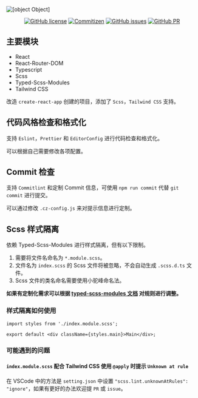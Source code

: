 ![[object Object]](https://socialify.git.ci/Lmmmmmm-bb/React-Ts-Tailwind/image?description=1&theme=Light)

<p align="center">
<a href="https://github.com/Lmmmmmm-bb/React-Ts-Tailwind"><img alt="GitHub license" src="https://img.shields.io/github/license/Lmmmmmm-bb/React-Ts-Tailwind"></a>
<a href="http://commitizen.github.io/cz-cli"><img alt="Commitizen" src="https://img.shields.io/badge/commitizen-friendly-brightgreen.svg"></a>
<a href="https://github.com/Lmmmmmm-bb/React-Ts-Tailwind/issues"><img alt="GitHub issues" src="https://img.shields.io/github/issues/Lmmmmmm-bb/React-Ts-Tailwind"></a>
<a href="https://github.com/Lmmmmmm-bb/React-Ts-Tailwind/pulls"><img alt="GitHub PR" src="https://img.shields.io/badge/PR-Welcome-%2345A2FF"></a>
</p>

## 主要模块

- React
- React-Router-DOM
- Typescript
- Scss
- Typed-Scss-Modules
- Tailwind CSS

改造 `create-react-app` 创建的项目，添加了 `Scss`，`Tailwind CSS` 支持。

## 代码风格检查和格式化

支持 `Eslint`，`Prettier` 和 `EditorConfig` 进行代码检查和格式化。

可以根据自己需要修改各项配置。

## Commit 检查

支持 `Commitlint` 和定制 Commit 信息，可使用 `npm run commit` 代替 `git commit` 进行提交。

可以通过修改 `.cz-config.js` 来对提示信息进行定制。

## Scss 样式隔离

依赖 Typed-Scss-Modules 进行样式隔离，但有以下限制。

1. 需要将文件名命名为 `*.module.scss`。
2. 文件名为 `index.scss` 的 Scss 文件将被忽略，不会自动生成 `.scss.d.ts` 文件。
3. Scss 文件的类名命名需要使用小驼峰命名法。

**如果有定制化需求可以根据 [typed-scss-modules 文档](https://github.com/skovy/typed-scss-modules) 对规则进行调整。**

### 样式隔离如何使用

```tsx
import styles from './index.module.scss';

export default <div className={styles.main}>Main</div>;
```

### 可能遇到的问题

#### `index.module.scss` 配合 Tailwind CSS 使用 `@apply` 时提示 `Unknown at rule`

在 VSCode 中的方法是 `setting.json` 中设置 `"scss.lint.unknownAtRules": "ignore"`，如果有更好的办法欢迎提 `PR` 或 `issue`。

